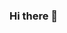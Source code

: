 ### Hi there 👋

<!--
**Arvindbellulli/Arvindbellulli** is a ✨ _special_ ✨ repository because its `README.md` (this file) appears on your GitHub profile.

Here are some ideas to get you started:

- 🔭 I’m currently working on honing my skills in AWS services and DevOps practices.
- 🌱 I’m currently learning the ins and outs of cloud computing and the principles of continuous integration and continuous delivery.
- 👯 I’m looking to collaborate on projects that involve cloud infrastructure, automation, and DevOps best practices.
- 🤔 I’m actively seeking opportunities in the DevOps domain to apply my knowledge and contribute to innovative projects.
- 💬 Ask me about AWS, DevOps, or anything related to cloud technologies—I love discussing and sharing knowledge!.
- 😄 Pronouns: He/Him
- ⚡ Fun fact: I enjoy laughing at a serious situation .
-->
